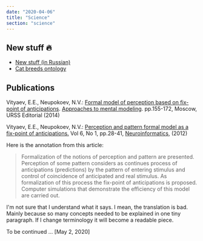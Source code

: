 ```yaml
---
date: "2020-04-06"
title: "Science"
section: "science"
---
```


## New stuff 🔥

- [New stuff (in Russian)](/ru/science)
- [Cat breeds ontology](/science/cat-breeds-ontology)


## Publications

Vityaev, E.E., Neupokoev, N.V.: [Formal model of perception based on fix-point of anticipations](http://www.math.nsc.ru/AP/ScientificDiscovery/PDF/model_of_perception_sbornik.pdf). [Approaches to mental modeling](http://urss.ru/cgi-bin/db.pl?lang=en&blang=en&page=Book&id=257246). pp.155-172, Moscow, URSS Editorial (2014)

Vityaev, E.E., Neupokoev, N.V.: [Perception and pattern formal model as a fix-point of anticipations.](http://www.niisi.ru/iont/ni/Journal/V6/N1/VityaevNeupokoev_A.pdf) Vol 6, No 1, pp.28-41, [Neuroinformatics](https://www.niisi.ru/iont/ni/Journal/), (2012)

Here is the annotation from this article:
<blockquote>
<p>
Formalization of the notions of perception and pattern are presented. Perception of some pattern considers as continues process of anticipations (predictions) by the pattern of entering stimulus and control of coincidence of anticipated and real stimulus. As formalization of this process the fix-point of anticipations is proposed. Computer simulations that demonstrate the efficiency of this model are carried out.
</p>
</blockquote>

I'm not sure that I understand what it says. I mean, the translation is bad. Mainly because so many concepts needed to be explained in one tiny paragraph. If I change terminology it will become a readable piece.

To be continued ... [May 2, 2020]
